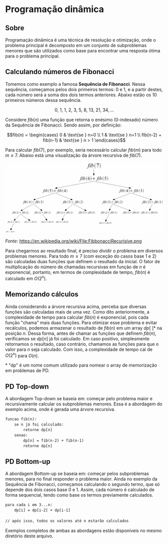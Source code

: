 # Programação dinâmica

## Sobre

Programação dinâmica é uma técnica de resolução e otimização, onde o problema principal é decomposto em um conjunto de subproblemas menores que são utilizados como base para encontrar uma resposta ótima para o problema principal.

## Calculando números de Fibonacci

Tomemos como exemplo a famosa **Sequência de Fibonacci**. Nessa sequência, começamos pelos dois primeiros termos: $0$ e $1$, e a partir destes, cada número será a soma dos dois termos anteriores. Abaixo estão os $10$ primeiros números dessa sequência.

$$0,\ 1,\ 1,\ 2,\ 3,\ 5,\ 8,\ 13,\ 21,\ 34, \dots$$

Considere $fib(n)$ uma função que retorna o enésimo (0-indexado) número da Sequência de Fibonacci. Sendo assim, por definição:

```math
fib(n)  = \begin{cases}
  0 & \text{se } n=0 \\
  1 & \text{se } n=1 \\
  fib(n-2) + fib(n-1) & \text{se } n > 1
\end{cases}
```

Para calcular $fib(7)$, por exemplo, seria necessário calcular $fib(m)$ para todo $m \leq 7$. Abaixo está uma visualização da árvore recursiva de $fib(7)$.

<p align="center">
   <img src="/img/programacao_dinamica_generalizacao.png" width="840" alt="arvore_recursiva_fibonacci">
</p>

_Fonte_: https://en.wikipedia.org/wiki/File:FibbonacciRecurisive.png

Para chegarmos ao resultado final, é preciso dividir o problema em diversos problemas menores. Para todo $m \leq 7$ (com exceção do casos base $1$ e $2$) são calculadas duas funções que definem o resultado da inicial. O fator de multiplicação do número de chamadas recursivas em função de $n$ é exponencial, portanto, em termos de complexidade de tempo, $fib(n)$ é calculado em $O(2^n)$.

## Memorizando cálculos

Ainda considerando a árvore recursiva acima, perceba que diversas funções são calculadas mais de uma vez. Como dito anteriormente, a complexidade de tempo para calcular $fib(n)$ é exponencial, pois cada função "chama" mais duas funções. Para otimizar esse problema e evitar recálculos, podemos armazenar o resultado de $fib(n)$ em um array $dp[\ ]$* na posição $n$. Dessa forma, antes de chamar as funções que definem $fib(n)$, verificamos se $dp[n]$ já foi calculado. Em caso positivo, simplesmente retornamos o resultado, caso contrário, chamamos as funções para que o valor para $n$ seja calculado. Com isso, a complexidade de tempo cai de $O(2^n)$ para $O(n)$.

\* "dp" é um nome comum utilizado para nomear o array de memorização em problemas de PD.

## PD Top-down

A abordagem Top-down se baseia em: começar pelo problema maior e recursivamente calcular os subproblemas menores. Essa é a abordagem do exemplo acima, onde é gerada uma árvore recursiva.

```txt
funcao fib(n):
    se n já foi calculado:
        retorne dp[n]
    senao:
        dp[n] = fib(n-2) + fib(n-1)
        retorne dp[n]
```

## PD Bottom-up

A abordagem Bottom-up se baseia em: começar pelos subproblemas menores, para no final responder o problema maior. Ainda no exemplo da Sequência de Fibonacci, começamos calculando o segundo termo, que só depende dos dois casos base $0$ e $1$. Assim, cada número é calculado de forma sequencial, tendo como base os termos previamente calculados.

```txt
para cada i em 3...n:
    dp[i] = dp[i-2] + dp[i-1]

// após isso, todos os valores até n estarão calculados
```

Exemplos completos de ambas as abordagens estão disponíveis no mesmo diretório deste arquivo.
